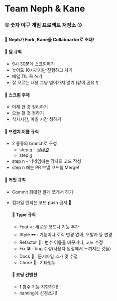 # Team Neph & Kane 



### ⚾️ 숫자 야구 게임 프로젝트 저장소 ⚾️



#### 🌱 Neph가 Fork, Kane을 Collaboartor로 초대! 



#### 🌱 팀 규칙

- 9시 30분에 스크럼하기
- 늦어도 10시까지만 진행하고 자기
- 매일 TIL 꼭 쓰기
- 잘 모르는 내용 그냥 넘어가지 않기 (같이 공유 !)




#### 🌱 스크럼 주제

- 어제 한 것 정리하기
- 오늘 할 것 정하기
- 식사시간, 마칠 시간 정하기



#### 🌱 브렌치 이름 규칙

- 2 종류의 branch로 구성
  - step <u>*n*</u> - *<u>닉네임</u>* 
  - step *<u>n</u>*
- step n - 닉네임에는 각자의 코드 작성
- step n 에는 PR 보낼 코드를 Merge!



#### 🌱 커밋 규칙

- Commit 최대한 잘게 쪼개서 하기
- 컴파일 안되는 코드 push 금지 🚫




  #### 🌱 Type 규칙

  - Feat ⭐️: 새로운 코드나 기능 추가
  - Style 🕶 : 기능이나 로직 변경 없이, 오탈자 등 변경
  - Refactor 📄 : 변수 이름을 바꾸거나, 코드 수정
  - Fix 🛠 : bug 수정(사용자 입장에서 느껴지는 것들)
  - Docs 📖 : 문서파일 추가 및 수정
  - Chore 🧹 : 기타업무



  #### 🌱 코딩 컨벤션

  - 1 함수 기능 지향하기!
  - naming에 신경쓰기!


